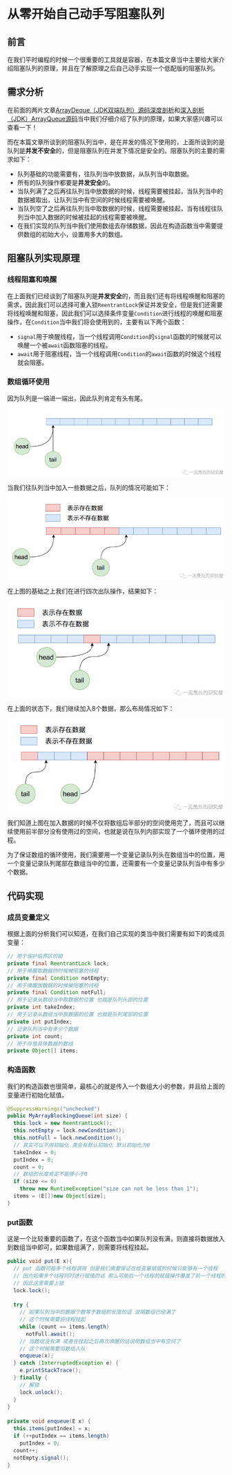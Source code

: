 # 从零开始自己动手写阻塞队列

## 前言

在我们平时编程的时候一个很重要的工具就是容器，在本篇文章当中主要给大家介绍阻塞队列的原理，并且在了解原理之后自己动手实现一个低配版的阻塞队列。

## 需求分析

在前面的两片文章[ArrayDeque（JDK双端队列）源码深度剖析](https://mp.weixin.qq.com/s?__biz=Mzg3ODgyNDgwNg==&mid=2247484612&idx=1&sn=63a5a21fab640619333d9836a000ea44&chksm=cf0c98cdf87b11db7d63b2d028f0a70ea73e7c84338bce8e7cdf4bee9d5b0c7ec2bf23663233&token=1311889589&lang=zh_CN#rd)和[深入剖析（JDK）ArrayQueue源码](https://mp.weixin.qq.com/s?__biz=Mzg3ODgyNDgwNg==&mid=2247484813&idx=1&sn=ace534e0492bbc9f77b9cf488c7c4edc&chksm=cf0c9984f87b109210387f71d9591450ead667611351cd6857b7accb6f1fdc02939e12ad0434&token=969171239&lang=zh_CN#rd)当中我们仔细介绍了队列的原理，如果大家感兴趣可以查看一下！

而在本篇文章所谈到的阻塞队列当中，是在并发的情况下使用的，上面所谈到的是队列是**并发不安全**的，但是阻塞队列在并发下情况是安全的。阻塞队列的主要的需求如下：

- 队列基础的功能需要有，往队列当中放数据，从队列当中取数据。
- 所有的队列操作都要是**并发安全**的。
- 当队列满了之后再往队列当中放数据的时候，线程需要被挂起，当队列当中的数据被取出，让队列当中有空间的时候线程需要被唤醒。
- 当队列空了之后再往队列当中取数据的时候，线程需要被挂起，当有线程往队列当中加入数据的时候被挂起的线程需要被唤醒。
- 在我们实现的队列当中我们使用数组去存储数据，因此在构造函数当中需要提供数组的初始大小，设置用多大的数组。

## 阻塞队列实现原理

### 线程阻塞和唤醒

在上面我们已经谈到了阻塞队列是**并发安全**的，而且我们还有将线程唤醒和阻塞的需求，因此我们可以选择可重入锁`ReentrantLock`保证并发安全，但是我们还需要将线程唤醒和阻塞，因此我们可以选择条件变量`Condition`进行线程的唤醒和阻塞操作，在`Condition`当中我们将会使用到的，主要有以下两个函数：

- `signal`用于唤醒线程，当一个线程调用`Condition`的`signal`函数的时候就可以唤醒一个被`await`函数阻塞的线程。
- `await`用于阻塞线程，当一个线程调用`Condition`的`await`函数的时候这个线程就会阻塞。

### 数组循环使用

因为队列是一端进一端出，因此队列肯定有头有尾。

<img src="../../images/arraydeque/24.png" alt="24" style="zoom:80%;" />

当我们往队列当中加入一些数据之后，队列的情况可能如下：

<img src="../../images/arraydeque/26.png" alt="24" style="zoom:80%;" />

在上图的基础之上我们在进行四次出队操作，结果如下：

<img src="../../images/arraydeque/27.png" alt="24" style="zoom:80%;" />

在上面的状态下，我们继续加入8个数据，那么布局情况如下：

<img src="../../images/arraydeque/28.png" alt="24" style="zoom:80%;" />

我们知道上图在加入数据的时候不仅将数组后半部分的空间使用完了，而且可以继续使用前半部分没有使用过的空间，也就是说在队列内部实现了一个循环使用的过程。

为了保证数组的循环使用，我们需要用一个变量记录队列头在数组当中的位置，用一个变量记录队列尾部在数组当中的位置，还需要有一个变量记录队列当中有多少个数据。

## 代码实现

### 成员变量定义

根据上面的分析我们可以知道，在我们自己实现的类当中我们需要有如下的类成员变量：

```java
// 用于保护临界区的锁
private final ReentrantLock lock;
// 用于唤醒取数据的时候被阻塞的线程
private final Condition notEmpty;
// 用于唤醒放数据的时候被阻塞的线程
private final Condition notFull;
// 用于记录从数组当中取数据的位置 也就是队列头部的位置
private int takeIndex;
// 用于记录从数组当中放数据的位置 也就是队列尾部的位置
private int putIndex;
// 记录队列当中有多少个数据
private int count;
// 用于存放具体数据的数组
private Object[] items;
```

### 构造函数

我们的构造函数也很简单，最核心的就是传入一个数组大小的参数，并且给上面的变量进行初始化赋值。

```java
@SuppressWarnings("unchecked")
public MyArrayBlockingQueue(int size) {
  this.lock = new ReentrantLock();
  this.notEmpty = lock.newCondition();
  this.notFull = lock.newCondition();
  // 其实可以不用初始化 类会有默认初始化 默认初始化为0
  takeIndex = 0;
  putIndex = 0;
  count = 0;
  // 数组的长度肯定不能够小于0
  if (size <= 0)
    throw new RuntimeException("size can not be less than 1");
  items = (E[])new Object[size];
}

```

### put函数

这是一个比较重要的函数了，在这个函数当中如果队列没有满，则直接将数据放入到数组当中即可，如果数组满了，则需要将线程挂起。

```java
public void put(E x){
  // put 函数可能多个线程调用 但是我们需要保证在给变量赋值的时候只能够有一个线程
  // 因为如果多个线程同时进行赋值的话 那么可能后一个线程的赋值操作覆盖了前一个线程的赋值操作
  // 因此这里需要上锁
  lock.lock();

  try {
    // 如果队列当中的数据个数等于数组的长度的话 说明数组已经满了
    // 这个时候需要将线程挂起
    while (count == items.length)
      notFull.await();
    // 当数组没有满 或者在挂起之后再次唤醒的话说明数组当中有空间了
    // 这个时候需要将数组入队
    enqueue(x);
  } catch (InterruptedException e) {
    e.printStackTrace();
  } finally {
    // 解锁
    lock.unlock();
  }
}

private void enqueue(E x) {
  this.items[putIndex] = x;
  if (++putIndex == items.length)
    putIndex = 0;
  count++;
  notEmpty.signal();
}

```

